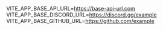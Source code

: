 VITE_APP_BASE_API_URL=https://base-api-url.com
VITE_APP_BASE_DISCORD_URL=https://discord.gg/example
VITE_APP_BASE_GITHUB_URL=https://github.com/example